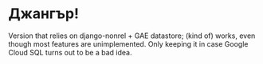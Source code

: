 Джангър!
=====

Version that relies on django-nonrel + GAE datastore; (kind of) works, even though most features are unimplemented. Only keeping it in case Google Cloud SQL turns out to be a bad idea.